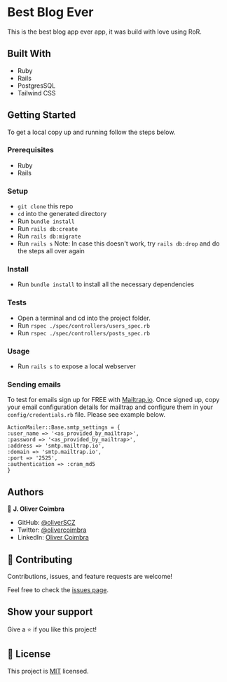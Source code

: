 # Best Blog Ever

This is the best blog app ever app, it was build with love using RoR.

## Built With

- Ruby
- Rails
- PostgresSQL
- Tailwind CSS

## Getting Started

To get a local copy up and running follow the steps below.

### Prerequisites
- Ruby
- Rails

### Setup
- `git clone` this repo
- `cd` into the generated directory
- Run `bundle install`
- Run `rails db:create` 
- Run `rails db:migrate` 
- Run `rails s` 
Note: In case this doesn't work, try `rails db:drop` and do the steps all over again

### Install
- Run `bundle install` to install all the necessary dependencies
  
### Tests

- Open a terminal and cd into the project folder.
- Run `rspec ./spec/controllers/users_spec.rb`
- Run `rspec ./spec/controllers/posts_spec.rb`

### Usage
- Run `rails s` to expose a local webserver

### Sending emails
To test for emails sign up for FREE with [Mailtrap.io](https://mailtrap.io/). 
Once signed up, copy your email configuration details for mailtrap and configure them in your `config/credentials.rb` file. Please see example below.

`ActionMailer::Base.smtp_settings = {`<br>
  `:user_name => '<as_provided_by_mailtrap>',`<br>
  `:password => '<as_provided_by_mailtrap>',`<br>
  `:address => 'smtp.mailtrap.io',`<br>
  `:domain => 'smtp.mailtrap.io',`<br>
  `:port => '2525',`<br>
  `:authentication => :cram_md5`<br>
`}`<br>

## Authors

👤 **J. Oliver Coimbra**

- GitHub: [@oliverSCZ](https://github.com/oliverscz)
- Twitter: [@olivercoimbra](https://twitter.com/olivercoimbra)
- LinkedIn: [Oliver Coimbra](https://www.linkedin.com/in/olivercoimbra)

## 🤝 Contributing

Contributions, issues, and feature requests are welcome!

Feel free to check the [issues page](https://github.com/oliverscz/blog-app/issues).

## Show your support

Give a ⭐️ if you like this project!

## 📝 License

This project is [MIT](./MIT.md) licensed.
